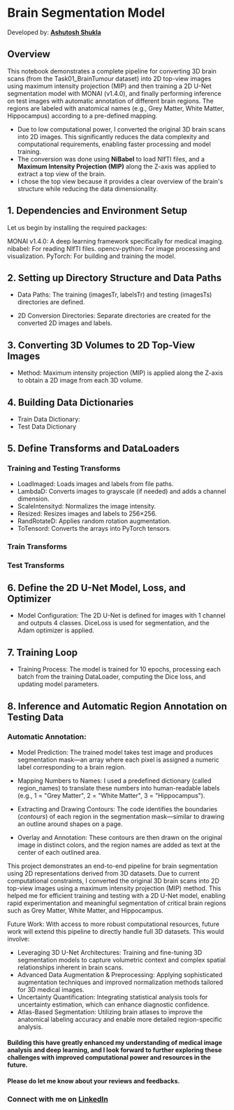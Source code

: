 # **Brain Segmentation Model**
Developed by: [**Ashutosh Shukla**](https://www.linkedin.com/in/ashutosh-shukla4/)
## **Overview**
This notebook demonstrates a complete pipeline for converting 3D brain scans (from the Task01_BrainTumour dataset) into 2D top-view images using maximum intensity projection (MIP) and then training a 2D U-Net segmentation model with MONAI (v1.4.0), and finally performing inference on test images with automatic annotation of different brain regions. The regions are labeled with anatomical names (e.g., Grey Matter, White Matter, Hippocampus) according to a pre-defined mapping.
*   Due to low computational power, I converted the original 3D brain scans into 2D images. This significantly reduces the data complexity and computational requirements, enabling faster processing and model training.
* The conversion was done using **NiBabel** to load NIfTI files, and a **Maximum Intensity Projection (MIP)** along the Z-axis was applied to extract a top view of the brain.
* I chose the top view because it provides a clear overview of the brain's structure while reducing the data dimensionality.
## **1. Dependencies and Environment Setup**
Let us begin by installing the required packages:

MONAI v1.4.0: A deep learning framework specifically for medical imaging.
nibabel: For reading NIfTI files.
opencv-python: For image processing and visualization.
PyTorch: For building and training the model.
## **2. Setting up Directory Structure and Data Paths**
* Data Paths:
The training (imagesTr, labelsTr) and testing (imagesTs) directories are defined.

* 2D Conversion Directories:
Separate directories are created for the converted 2D images and labels.
## **3. Converting 3D Volumes to 2D Top-View Images**
* Method:
Maximum intensity projection (MIP) is applied along the Z-axis to obtain a 2D image from each 3D volume.
## **4. Building Data Dictionaries**
* Train Data Dictionary:
* Test Data Dictionary
## **5. Define Transforms and DataLoaders**
### **Training and Testing Transforms**
* LoadImaged: Loads images and labels from file paths.
* LambdaD: Converts images to grayscale (if needed) and adds a channel dimension.
* ScaleIntensityd: Normalizes the image intensity.
* Resized: Resizes images and labels to 256×256.
* RandRotateD: Applies random rotation augmentation.
* ToTensord: Converts the arrays into PyTorch tensors.
### **Train Transforms**
### **Test Transforms**
## **6. Define the 2D U-Net Model, Loss, and Optimizer**
* Model Configuration:
The 2D U-Net is defined for images with 1 channel and outputs 4 classes. DiceLoss is used for segmentation, and the Adam optimizer is applied.
## **7. Training Loop**
* Training Process:
The model is trained for 10 epochs, processing each batch from the training DataLoader, computing the Dice loss, and updating model parameters.
## **8. Inference and Automatic Region Annotation on Testing Data**
### **Automatic Annotation:**

* Model Prediction:
The trained model takes test image and produces segmentation mask—an array where each pixel is assigned a numeric label corresponding to a brain region.

* Mapping Numbers to Names:
I used a predefined dictionary (called region_names) to translate these numbers into human-readable labels (e.g., 1 = "Grey Matter", 2 = "White Matter", 3 = "Hippocampus").

* Extracting and Drawing Contours:
The code identifies the boundaries (*contours*) of each region in the segmentation mask—similar to drawing an outline around shapes on a page.

* Overlay and Annotation:
These contours are then drawn on the original image in distinct colors, and the region names are added as text at the center of each outlined area.



This project demonstrates an end-to-end pipeline for brain segmentation using 2D representations derived from 3D datasets. Due to current computational constraints, I converted the original 3D brain scans into 2D top-view images using a maximum intensity projection (MIP) method. This helped me for efficient training and testing with a 2D U-Net model, enabling rapid experimentation and meaningful segmentation of critical brain regions such as Grey Matter, White Matter, and Hippocampus.

Future Work:
With access to more robust computational resources, future work will extend this pipeline to directly handle full 3D datasets. This would involve:

* Leveraging 3D U-Net Architectures: Training and fine-tuning 3D segmentation models to capture volumetric context and complex spatial relationships inherent in brain scans.
* Advanced Data Augmentation & Preprocessing: Applying sophisticated augmentation techniques and improved normalization methods tailored for 3D medical images.
* Uncertainty Quantification: Integrating statistical analysis tools for uncertainty estimation, which can enhance diagnostic confidence.
* Atlas-Based Segmentation: Utilizing brain atlases to improve the anatomical labeling accuracy and enable more detailed region-specific analysis.

#### Building this have greatly enhanced my understanding of medical image analysis and deep learning, and I look forward to further exploring these challenges with improved computational power and resources in the future.

#### Please do let me know about your reviews and feedbacks.
### Connect with me on [**LinkedIn**](https://www.linkedin.com/in/ashutosh-shukla4/)



